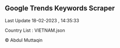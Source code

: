 

## Google Trends Keywords Scraper 
 
Last Update 18-02-2023 , 14:35:33

Country List :
VIETNAM.json



© Abdul Muttaqin 
